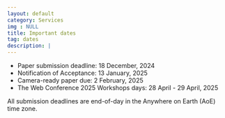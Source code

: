 ```yaml
---
layout: default
category: Services
img : NULL
title: Important dates
tag: dates
description: |
---
```

- Paper submission deadline: 18 December, 2024
- Notification of Acceptance: 13 January, 2025
- Camera-ready paper due: 2 February, 2025
- The Web Conference 2025 Workshops days: 28 April - 29 April, 2025

All submission deadlines are end-of-day in the Anywhere on Earth (AoE) time zone.
